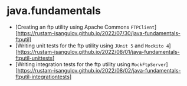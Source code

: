 # java.fundamentals

- [Creating an ftp utility using Apache Commons ```FTPClient```][https://rustam-isangulov.github.io/2022/07/30/java-fundamentals-ftputil]
- [Writing unit tests for the ftp utility using ```JUnit 5``` and ```Mockito 4```][https://rustam-isangulov.github.io/2022/08/01/java-fundamentals-ftputil-unittests]
- [Writing integration tests for the ftp utility using ```MockFtpServer```][https://rustam-isangulov.github.io/2022/08/02/java-fundamentals-ftputil-integrationtests]

